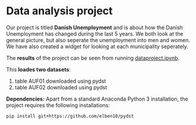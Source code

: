 # Data analysis project

Our project is titled **Danish Unemployment** and is about how the Danish Unemployment has changed during the last 5 years. We both look at the general picture, but also seperate the unemployment into men and women. We have also created a widget for looking at each municipality seperately.

The **results** of the project can be seen from running [dataproject.ipynb](dataproject.ipynb).

This **loades two datasets**:

1. table AUF01 downloaded using pydst
2. table AUF02 downloaded using pydst

**Dependencies:** Apart from a standard Anaconda Python 3 installation, the project requires the following installations:

``pip install git+https://github.com/elben10/pydst``

